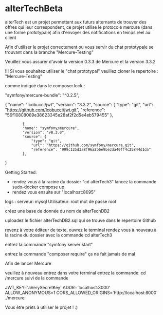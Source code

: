 # alterTechBeta
alterTech est un projet permettant aux futurs alternants de trouver des offres qui leur correspondent, ce projet utilise le protocole mercure (dans une forme prototypale) afin d'envoyer des notifications en temps réel au client


Afin d'utiliser le projet correctement ou vous servir du chat prototypale se trouvant dans la branche "Mercure-Testing"

Veuillez vous assurer d'avoir la version 0.3.3 de Mercure et la version 3.3.2

!!! Si vous souhaitez utiliser le "chat prototypal" veuillez cloner le repertoire : "Mercure-Testing" 



comme indiqué dans le composer.lock : 

"symfony/mercure-bundle": "^0.2.5",

 {
            "name": "lcobucci/jwt",
            "version": "3.3.2",
            "source": {
                "type": "git",
                "url": "https://github.com/lcobucci/jwt.git",
                "reference": "56f10808089e38623345e28af2f2d5e4eb579455"
            },
            
            
            {
            "name": "symfony/mercure",
            "version": "v0.3.0",
            "source": {
                "type": "git",
                "url": "https://github.com/symfony/mercure.git",
                "reference": "999c125d3a8f96a2b6e9be3da40ff4c25844d1da"
            },
}

Getting Started: 

- rendez vous à la racine du dossier "cd alterTech3" lancez la commande sudo-docker compose up 
- rendez vous ensuite sur "localhost:8095"

logs : 
serveur: mysql
Utilisateur: root
mot de passe root

créez une base de donnée du nom de alterTechDB2

uploadez le fichier alterTechDB2.sql qui se trouve dans le repertoire Github 

revenz à votre éditeur de texte, ouvrez le terminal rendez vous à nouveau à la racine du dossier avec la commande cd alterTech3

entrez la commande "symfony server:start" 

entrez la commande "composer require" ça ne fait jamais de mal 

Afin de lancer Mercure 

veuillez à nouveau entrez dans votre terminal entrez la commande:  cd /mercure suivi de la commande 

JWT_KEY='aVerySecretKey' ADDR='localhost:3000' ALLOW_ANONYMOUS=1 CORS_ALLOWED_ORIGINS='http://localhost:8000' ./mercure

Vous être prêts à utiliser le projet ! :) 

